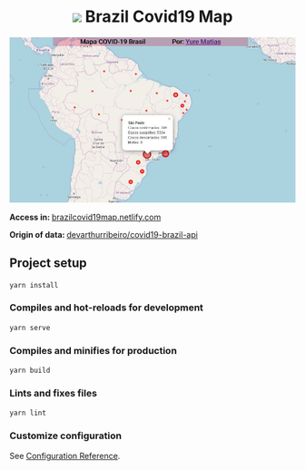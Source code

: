 <h1 align="center">
    <img src="src/assets/icon.JPG" width="20px"/> Brazil Covid19 Map
</h1>

<div align="center">
    <img src="src/assets/print.JPG" />
</div>

<p> 
    <strong> Access in: </strong> 
    <a href="https://brazilcovid19map.netlify.com">brazilcovid19map.netlify.com</a>
</p>
<p>
    <strong> Origin of data: </strong> 
    <a href="https://github.com/devarthurribeiro/covid19-brazil-api">devarthurribeiro/covid19-brazil-api</a>
</p>

## Project setup
```
yarn install
```

### Compiles and hot-reloads for development
```
yarn serve
```

### Compiles and minifies for production
```
yarn build
```

### Lints and fixes files
```
yarn lint
```

### Customize configuration
See [Configuration Reference](https://cli.vuejs.org/config/).
